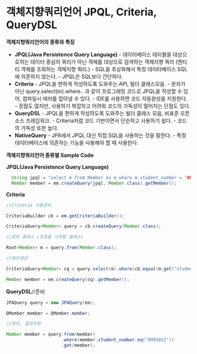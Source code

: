 # 객체지향쿼리언어 JPQL, Criteria, QueryDSL 

**객체지향쿼리언어의 종류와 특징**

- **JPQL(Java Persistence Query Language)**
  \- 데이터베이스 테이블을 대상으로하는 데이터 중심의 쿼리가 아닌 객체를 대상으로 검색하는 객체지향 쿼리 
    (엔티티 객체를 조회하는 객체지향 쿼리.)
  \- SQL을 추상화해서 특정 데이터베이스 SQL에 의존하지 않는다.
  \- JPQL은 SQL보다 간단하다.
- **Criteria**
  \- JPQL을 편하게 작성하도록 도와주는 API, 빌더 클래스모음.
  \- 문자가 아닌 query.select(m).where.. 과 같이 프로그래밍 코드로 JPQL을 작성할 수 있어, 컴파일시 에러를 잡아낼 수 있다.
  \- IDE를 사용하면 코드 자동완성을 지원한다.
  \- 장점도 많지만, 사용하기 복잡하고 어려워 코드의 가독성이 떨어지는 단점도 있다.
- **QueryDSL**
  \- JPQL을 편하게 작성하도록 도와주는 빌더 클래스 모음, 비표준 오픈소스 프레임워크.
  \- Criteria처럼 코드 기반이면서 단순하고 사용하기 쉽다.
  \- 코드의 가독성 또한 높다.
- **NativeQuery**
  \- JPA에서 JPQL 대신 직접 SQL을 사용하는 것을 말한다.
  \- 특정 데이터베이스에 의존하는 기능을 사용해야 할 때 사용한다.

**객체지향쿼리언어 종류별 Sample Code**

**JPQL(Java Persistence Query Language)**

``` java
  String jpql = "select m from Member as m where m.student_number = "0991022";
  Member member = em.createQuery(jpql, Member.class).getMember();
```

**Criteria**

```java
//Criteria 사용준비

CriteriaBuilder cb = em.getCriteriaBuilder();

CriteriaQuery<Member> query = cb.createQuery(Member.class);

//루트 클래스 (조회를 시작할 클래스)

Root<Member> m = query.from(Member.class);

//쿼리생성

CriteriaQuery<Member> cq = query.select(m).where(cb.equal(m.get("student_number"), "0991022");

Member member = em.createQuery(cq).getMember();
```

**QueryDSL**//준비

```java
JPAQuery query = new JPAQuery(em);

QMember member = QMember.member;

//쿼리, 결과조회

Member member = query.from(member)
                     .where(member.student_number.eq("0991022"))
                     .get(member);
```



 

